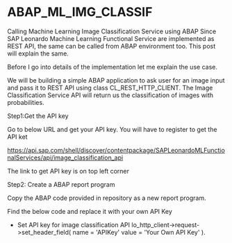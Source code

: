 # ABAP_ML_IMG_CLASSIF
Calling Machine Learning Image Classification Service using ABAP
Since  SAP Leonardo Machine Learning Functional Service are implemented as REST API, the same can be called from ABAP environment too. This  post will explain the same.

Before I go into details of the implementation let me explain the use case.

We will be building a simple ABAP application to ask user for an image  input and pass it to REST API using  class CL_REST_HTTP_CLIENT. The Image Classification Service API will return us the classification of images with probabilities.

Step1:Get the API key 

Go to below URL and get your API key. You will have to register to get the API ket

https://api.sap.com/shell/discover/contentpackage/SAPLeonardoMLFunctionalServices/api/image_classification_api

The link to get API key is on top left corner

Step2: Create a ABAP report program

Copy the ABAP code provided in repository as a new report program.

Find the below code and replace it with your own API Key

* Set API key for image classification API
  lo_http_client->request->set_header_field( name = 'APIKey'
                                 value = 'Your Own API Key' ).
